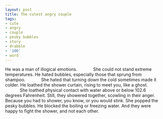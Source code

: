 ```yaml
---
layout: post
title: The cutest angry couple
tags:
- cute
- angry
- couple
- pesky bubbles
- story
- drabble
- '100'
- word
---
```

He was a man of illogical emotions.
            She could not stand extreme temperatures.
He hated bubbles, especially those that sprung from shampoo.
            She hated that turning down the cold sometimes made it colder.
He loathed the shower curtain, rising to meet you, like a ghost.
            She loathed physical contact with water above or below 102.6 degrees Fahrenheit.
Still, they showered together, scowling in their anger.
Because you had to shower, you know, or you would stink.
She popped the pesky bubbles. He blocked the boiling or freezing water.
And they were happy to fight the shower, and not each other. 
